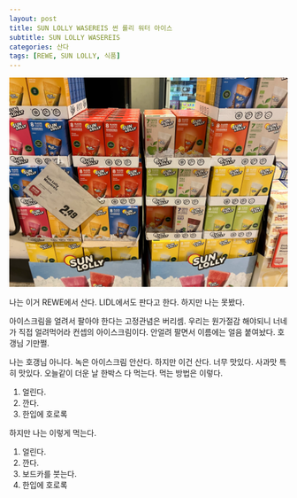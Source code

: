```yaml
---
layout: post
title: SUN LOLLY WASEREIS 썬 롤리 워터 아이스
subtitle: SUN LOLLY WASEREIS
categories: 산다
tags: [REWE, SUN LOLLY, 식품]
---
```


![SUN LOLLY WASSEREIS](/assets/images/posts/2023-07-07-Wasereis.webp)

나는 이거 REWE에서 산다. LIDL에서도 판다고 한다. 하지만 나는 못봤다.

아이스크림을 얼려서 팔아야 한다는 고정관념은 버리셈. 우리는 원가절감 해야되니 너네가 직접 얼려먹어라 컨셉의 아이스크림이다. 안얼려 팔면서 이름에는 얼음 붙여놨다. 호갱님 기만쩔.

나는 호갱님 아니다. 녹은 아이스크림 안산다. 하지만 이건 산다. 너무 맛있다. 사과맛 특히 맛있다. 오늘같이 더운 날 한박스 다 먹는다. 먹는 방법은 이렇다.

1.  얼린다.
2.  깐다.
3.  한입에 호로록

하지만 나는 이렇게 먹는다.

1.  얼린다.
2.  깐다.
3.  보드카를 붓는다.
4.  한입에 호로록
